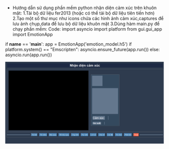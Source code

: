 * Hướng dẫn sử dụng phần mềm python nhận diện cảm xúc trên khuôn mặt:
1.Tải bộ dữ liệu fer2013 (hoặc có thể tải bộ dữ liệu tiên tiến hơn)
2.Tạo một số thư mục như icons chứa các hình ảnh cảm xúc,captures để lưu ảnh chụp,data để lưu bộ dữ liệu khuôn mặt
3.Dùng hàm main.py để chạy phần mềm:
Code:
import asyncio
import platform
from gui.gui_app import EmotionApp

if __name__ == '__main__':
    app = EmotionApp('emotion_model.h5')
    if platform.system() == "Emscripten":
        asyncio.ensure_future(app.run())
    else:
        asyncio.run(app.run())

![Hình ảnh 1](https://github.com/thongthai3623/face_emotions/blob/main/image/Screenshot%202025-09-25%20183632.png?raw=true)






